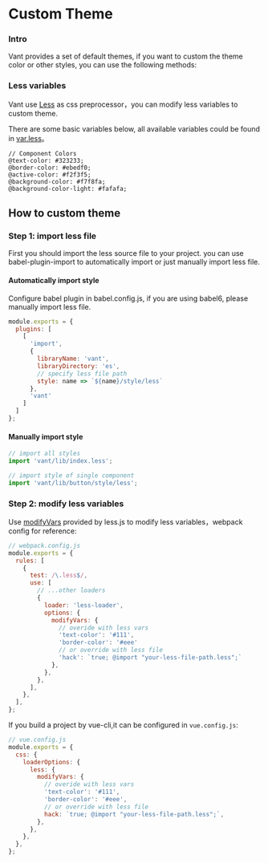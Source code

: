 # Custom Theme

### Intro

Vant provides a set of default themes, if you want to custom the theme color or other styles, you can use the following methods:

### Less variables

Vant use [Less](http://lesscss.org/) as css preprocessor，you can modify less variables to custom theme.

There are some basic variables below, all available variables could be found in [var.less](https://github.com/youzan/vant/blob/dev/src/style/var.less)。

```less
// Component Colors
@text-color: #323233;
@border-color: #ebedf0;
@active-color: #f2f3f5;
@background-color: #f7f8fa;
@background-color-light: #fafafa;
```

## How to custom theme


### Step 1: import less file

First you should import the less source file to your project. you can use babel-plugin-import to automatically import or just manually import less file.

#### Automatically import style

Configure babel plugin in babel.config.js, if you are using babel6, please manually import less file.

```js
module.exports = {
  plugins: [
    [
      'import',
      {
        libraryName: 'vant',
        libraryDirectory: 'es',
        // specify less file path
        style: name => `${name}/style/less`
      },
      'vant'
    ]
  ]
};
```

#### Manually import style

```js
// import all styles
import 'vant/lib/index.less';

// import style of single component
import 'vant/lib/button/style/less';
```

### Step 2: modify less variables

Use [modifyVars](http://lesscss.org/usage/#using-less-in-the-browser-modify-variables) provided by less.js to modify less variables，webpack config for reference:

```js
// webpack.config.js
module.exports = {
  rules: [
    {
      test: /\.less$/,
      use: [
        // ...other loaders
        {
          loader: 'less-loader',
          options: {
            modifyVars: {
              // overide with less vars
              'text-color': '#111',
              'border-color': '#eee'
              // or override with less file
              'hack': `true; @import "your-less-file-path.less";`
            },
          },
        },
      ],
    },
  ],
};
```

If you build a project by vue-cli,it can be configured in `vue.config.js`:

```js
// vue.config.js
module.exports = {
  css: {
    loaderOptions: {
      less: {
        modifyVars: {
          // overide with less vars
          'text-color': '#111',
          'border-color': '#eee',
          // or override with less file
          hack: `true; @import "your-less-file-path.less";`,
        },
      },
    },
  },
};
```

